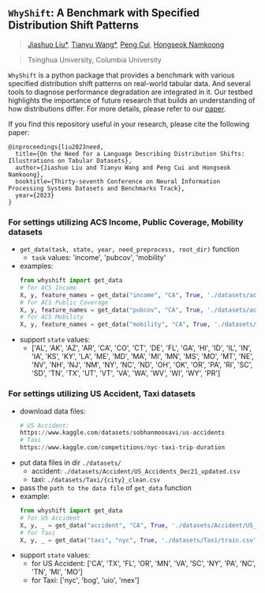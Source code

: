 ## `WhyShift`: A Benchmark with Specified Distribution Shift Patterns 

> <a href="https://ljsthu.github.io">Jiashuo Liu*</a>, <a href="https://wangtianyu61.github.io">Tianyu Wang*</a>, <a href="https://pengcui.thumedialab.com">Peng Cui</a>, <a href="https://hsnamkoong.github.io">Hongseok Namkoong</a>

> Tsinghua University, Columbia University



`WhyShift` is a python package that provides a benchmark with various specified distribution shift patterns on real-world tabular data. And several tools to diagnose performance degradation are integrated in it. Our testbed highlights the importance of future research that builds an understanding of how distributions differ. For more details, please refer to our <a href="https://openreview.net/pdf?id=PF0lxayYST">paper</a>.

If you find this repository useful in your research, please cite the following paper:

```
@inproceedings{liu2023need,
  title={On the Need for a Language Describing Distribution Shifts: Illustrations on Tabular Datasets},
  author={Jiashuo Liu and Tianyu Wang and Peng Cui and Hongseok Namkoong},
  booktitle={Thirty-seventh Conference on Neural Information Processing Systems Datasets and Benchmarks Track},
  year={2023}
}
```

### For settings utilizing ACS Income, Public Coverage, Mobility datasets
  * `get_data(task, state, year, need_preprocess, root_dir)` function
    * `task` values: 'income', 'pubcov', 'mobility'
  * examples:
    ```python
    from whyshift import get_data
    # for ACS Income
    X, y, feature_names = get_data("income", "CA", True, './datasets/acs/', 2018)
    # for ACS Public Coverage
    X, y, feature_names = get_data("pubcov", "CA", True, './datasets/acs/', 2018)
    # for ACS Mobility
    X, y, feature_names = get_data("mobility", "CA", True, './datasets/acs/', 2018)
    ```
  * support `state` values: 
    * ['AL', 'AK', 'AZ', 'AR', 'CA', 'CO', 'CT', 'DE', 'FL', 'GA', 'HI', 'ID', 'IL', 'IN', 'IA', 'KS', 'KY', 'LA', 'ME', 'MD', 'MA', 'MI', 'MN', 'MS', 'MO', 'MT', 'NE', 'NV', 'NH', 'NJ', 'NM', 'NY', 'NC', 'ND', 'OH', 'OK', 'OR', 'PA', 'RI', 'SC', 'SD', 'TN', 'TX', 'UT', 'VT', 'VA', 'WA', 'WV', 'WI', 'WY', 'PR']


### For settings utilizing US Accident, Taxi datasets
  * download data files:
    ```python
    # US Accident:
    https://www.kaggle.com/datasets/sobhanmoosavi/us-accidents
    # Taxi
    https://www.kaggle.com/competitions/nyc-taxi-trip-duration
    ```
  * put data files in dir `./datasets/`
    * accident: `./datasets/Accident/US_Accidents_Dec21_updated.csv`
    * taxi: `./datasets/Taxi/{city}_clean.csv`
  * pass the `path to the data file` of `get_data` function
  * example:
    ```python
    from whyshift import get_data
    # for US Accident
    X, y, _ = get_data("accident", "CA", True, './datasets/Accident/US_Accidents_Dec21_updated.csv')
    # for Taxi
    X, y, _ = get_data("taxi", "nyc", True, './datasets/Taxi/train.csv')
    ```
  * support `state` values:
    * for US Accident:  ['CA', 'TX', 'FL', 'OR', 'MN', 'VA', 'SC', 'NY', 'PA', 'NC', 'TN', 'MI', 'MO']
    * for Taxi: ['nyc', 'bog', 'uio', 'mex']
